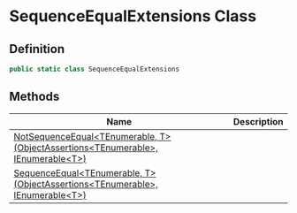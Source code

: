 # SequenceEqualExtensions Class
## Definition

```c#
public static class SequenceEqualExtensions
```

## Methods

| Name | Description |
| ---- | ----------- |
| [NotSequenceEqual&lt;TEnumerable, T&gt;(ObjectAssertions&lt;TEnumerable&gt;, IEnumerable&lt;T&gt;)](MrKWatkins.Assertions.SequenceEqualExtensions.NotSequenceEqual.md) |  |
| [SequenceEqual&lt;TEnumerable, T&gt;(ObjectAssertions&lt;TEnumerable&gt;, IEnumerable&lt;T&gt;)](MrKWatkins.Assertions.SequenceEqualExtensions.SequenceEqual.md) |  |

